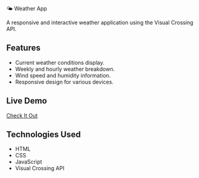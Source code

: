 🌤️ Weather App

A responsive and interactive weather application using the Visual Crossing API.

## Features

- Current weather conditions display.
- Weekly and hourly weather breakdown.
- Wind speed and humidity information.
- Responsive design for various devices.

## Live Demo

[Check It Out](https://rasooli451.github.io/WeatherApp/)

## Technologies Used

- HTML
- CSS
- JavaScript
- Visual Crossing API
